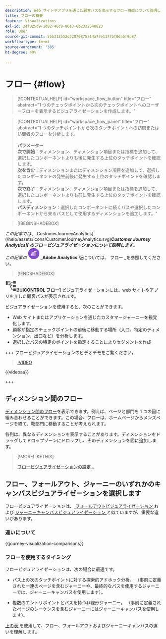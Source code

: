 ```yaml
---
description: Web サイトやアプリを通じた顧客パスを表示するフロー機能について説明します。
title: フローの概要
feature: Visualizations
exl-id: 2ef325d9-1d82-46c9-86e3-6b2332548823
role: User
source-git-commit: 55b312552d32070875714a77e1177bf0da5f9d87
workflow-type: tm+mt
source-wordcount: '385'
ht-degree: 49%

---
```


# フロー {#flow}

<!-- markdownlint-disable MD034 -->

>[!CONTEXTUALHELP]
>id="workspace_flow_button"
>title="フロー"
>abstract="1 つのチェックポイントから次のチェックポイントへのユーザーフローを表示するビジュアライゼーションを作成します。"

>[!CONTEXTUALHELP]
>id="workspace_flow_panel"
>title="フロー"
>abstract="1 つのタッチポイントから次のタッチポイントへの訪問または訪問者のフローを分析します。<br/><br/>**パラメーター&#x200B;**<br/>**次で開始**：ディメンション、ディメンション項目または指標を追加して、選択したコンポーネントよりも後に発生する上位のタッチポイントを確認します。<br/>**次を含む**：ディメンションまたはディメンション項目を追加して、選択したコンポーネントの発生前後に発生する上位のタッチポイントを確認します。<br/>**次で終了**：ディメンション、ディメンション項目または指標を追加して、選択したコンポーネントよりも前に発生する上位のタッチポイントを確認します。<br/>**パスディメンション**：選択したコンポーネントに続くパスや選択したコンポーネントから来るパスとして使用するディメンションを追加します。"

<!-- markdownlint-enable MD034 -->


>[!BEGINSHADEBOX]

_この記事では、_ CustomerJourneyAnalytics](/help/assets/icons/CustomerJourneyAnalytics.svg)_**Customer Journey Analytics![ のフロービジュアライゼーションについて説明します**。_<br/>_この記事の_ ![AdobeAnalytics](/help/assets/icons/AdobeAnalytics.svg) _**Adobe Analytics** 版については、[](https://experienceleague.adobe.com/en/docs/analytics/analyze/analysis-workspace/visualizations/flow/flow) フロー _を参照してください。

>[!ENDSHADEBOX]


![GraphPathing](/help/assets/icons/GraphPathing.svg)**[!UICONTROL フロー]** ビジュアライゼーションには、web サイトやアプリを介した顧客パスが表示されます。

ビジュアライゼーションを使用すると、次のことができます。

* Web サイトまたはアプリケーションを通じたカスタマージャーニーを視覚化します。
* 顧客が指定のチェックポイントの前後に移動する場所（入口、特定のディメンション、出口など）を分析します。
* 選択したパスの特定のポイントを指定することによりセグメントを作成

+++ フロービジュアライゼーションのビデオデモをご覧ください。

>[!VIDEO](https://video.tv.adobe.com/v/346063/?quality=12)

{{videoaa}}

+++

## ディメンション間のフロー

[ディメンション間のフロー](/help/analysis-workspace/visualizations/c-flow/multi-dimensional-flow.md)を表示できます。例えば、ページと部門を 1 つの図に組み合わせることができます。この場合、フローは、ホームページからメンズページを経て、靴部門に移動することが考えられます。

各列は、異なるディメンションを表示することがあります。ディメンションをドラッグしてドロップゾーンにドロップし、そのディメンションを図に追加します。

>[!MORELIKETHIS]
>
>[ フロービジュアライゼーションの設定 ](/help/analysis-workspace/visualizations/c-flow/create-flow.md)。
>

## フロー、フォールアウト、ジャーニーのいずれかのキャンバスビジュアライゼーションを選択します

フロービジュアライゼーションは、[ フォールアウトビジュアライゼーション ](/help/analysis-workspace/visualizations/fallout/fallout-flow.md) および [ジャーニーキャンバスビジュアライゼーション ](/help/analysis-workspace/visualizations/journey-canvas/journey-canvas.md) と似ていますが、重要な違いがあります。

### 違いについて

<!-- Information in this snippet is shared between Journey canvas, Fallout, and Flow visualization docs -->

{{journey-visualization-comparisons}}

### フローを使用するタイミング

フロービジュアライゼーションは、次の場合に最適です。

* パス上の次のタッチポイントに対する探索的アドホック分析。 （事前に定義された一連のページを含むジャーニーや、最終的なパスを使用するジャーニーでは、ジャーニーキャンバスを使用します）。

* 複数のエントリポイントとパスを持つ非線形ジャーニー。 （事前に定義されたページのシーケンスを含むジャーニーにはジャーニーキャンバスを使用します）。

[ 上の表 ](#understand-the-differences) を使用して、フロー、フォールアウトおよびジャーニーキャンバスの違いを理解します。
